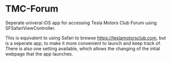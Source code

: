 # TMC-Forum
Seperate univeral iOS app for accessing Tesla Motors Club Forum using SFSafariViewController.

This is equivalent to using Safari to browse https://teslamotorsclub.com, but is a seperate app,
to make it more convenient to launch and keep track of. There is also one setting available, which
allows the changing of the intial webpage that the app launches.
